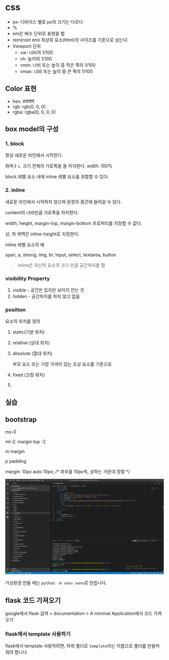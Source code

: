 # css



- px: 디바이스 별로 px의 크기는 다르다
- %
- em은 배수 단위로 표현을 함
- rem(root em) 최상위 요소(html)의 사이즈를 기준으로 삼는다.
- Viewport 단위
  - vw: 너비의 1/100
  - vh: 높이의 1/100
  - vmin: 너비 또는 높이 중 작은 쪽의 1/100
  - vmax: 너비 또는 높이 중 큰 쪽의 1/100

## Color 표현

- hex: #ffffff
- rgb: rgb(0, 0, 0)
- rgba: rgba(0, 0, 0, 0)



## box model의 구성

### 1. block

항상 새로운 라인에서 시작한다.

화며ㅑㄴ 크기 전체의 가로폭을 을 차지한다. width: 100%

block 레벨 요소 내에 inline 레벨 요소를 포함할 수 있다.



### 2. inline

새로운 라인에서 시작하지 않으며 문장의 중간에 들어갈 수 있다.

content의 너비만큼 가로폭을 차지한다.

width, height, margin-top, margin-bottom 프로퍼티를 지정할 수 없다.

상, 하 여백은 inline-height로 지정한다.



inline 레벨 요소의 예

span, a, strong, img, br, input, select, textarea, button



> inline은 자신의 요소의 크기 만큼 공간차지를 함

### visibility Property

1. visible - 공간은 있지만 보이지 안는 것
2. hidden - 공간차지를 하지 않고 없음

### position

요소의 위치를 정의

1. static(기본 위치)

2. relative (상대 위치)

3. absolute (절대 위치)

   부모 요소 또는 가장 가까이 있는 조상 요소를 기준으로

4. fixed (고정 위치)

5. 

## 실습



## bootstrap

mx-0

mt-2: margin top -2

m margin

p padding

margin: 10px auto 10px; /* 좌우를 10px씩, 상하는 가운데 정렬  */

![1571725905591](2019-10-22.assets/1571725905591.png)

가상환경 만들 때는 `python -m venv venv`로 만듭니다.



## flask 코드 가져오기

google에서 flask 검색 > documentation > A minimal Application에서 코드 가져오기

### flask에서 template 사용하기

flask에서 template 사용하려면, 하위 폴더로 `template`라는 이름으로 폴더를 만들어 줘야 합니다.

